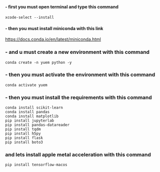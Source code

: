 ## 


#### - first you must open terminal and type this command

```
xcode-select --install
```

#### - then you must install miniconda with this link
https://docs.conda.io/en/latest/miniconda.html

### - and u must create a new environment with this command

```
conda create -n yuem python -y
```

### - then you must activate the environment with this command

```
conda activate yuem
```

### - then you must install the requirements with this command

```
conda install scikit-learn
conda install pandas
conda install matplotlib
pip install jupyterlab
pip install pandas-datareader
pip install tqdm
pip install h5py 
pip install flask 
pip install boto3
```

### and lets install apple metal acceleration with this command

```
pip install tensorflow-macos

